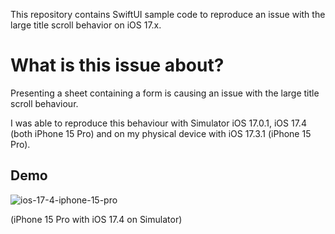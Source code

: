 This repository contains SwiftUI sample code to reproduce an issue with the large title scroll behavior on iOS 17.x.

# What is this issue about?
Presenting a sheet containing a form is causing an issue with the large title scroll behaviour. 

I was able to reproduce this behaviour with Simulator iOS 17.0.1, iOS 17.4 (both iPhone 15 Pro) and on my physical device with iOS 17.3.1 (iPhone 15 Pro).

## Demo
![ios-17-4-iphone-15-pro](https://github.com/tomstoermerdotcom/swiftui-issue-ios-17-large-title/assets/163536604/3dd16352-75bd-4b8f-aeb5-b572de198f8e)

(iPhone 15 Pro with iOS 17.4 on Simulator)

